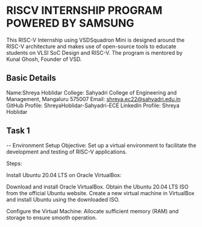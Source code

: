 # RISCV INTERNSHIP PROGRAM POWERED BY SAMSUNG 
This RISC-V Internship using VSDSquadron Mini is designed around the RISC-V architecture and makes use of open-source tools to educate students on VLSI SoC Design and RISC-V. The program is mentored by Kunal Ghosh, Founder of VSD.

## Basic Details
Name:Shreya Hoblidar
College: Sahyadri College of Engineering and Management, Mangaluru 575007
Email: shreya.ec22@sahyadri.edu.in
GitHub Profile: ShreyaHoblidar-Sahyadri-ECE
LinkedIn Profile: Shreya Hoblidar

## Task 1
-- Environment Setup
Objective: Set up a virtual environment to facilitate the development and testing of RISC-V applications.

Steps:

Install Ubuntu 20.04 LTS on Oracle VirtualBox:

Download and install Oracle VirtualBox.
Obtain the Ubuntu 20.04 LTS ISO from the official Ubuntu website.
Create a new virtual machine in VirtualBox and install Ubuntu using the downloaded ISO.

Configure the Virtual Machine:
Allocate sufficient memory (RAM) and storage to ensure smooth operation.
